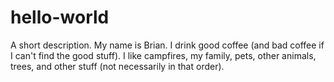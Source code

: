 # hello-world
A short description.
My name is Brian. I drink good coffee (and bad coffee if I can't find the good stuff). I like campfires, my family, pets, other animals, trees, and other stuff (not necessarily in that order). 
